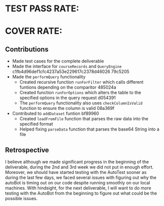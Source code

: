 # TEST PASS RATE: 
# COVER RATE: 

## Contributions
- Made test cases for the complete deliverable
- Made the interface for `courseRecords` and `QueryEngine` c1fb4d96def1cfc4237a53e229617c2378d46026  79c5205
- Made the `performQuery` functionality
  - Created recursive function `runForFilter` which calls different funtions depending on the comparitor 485024a
  - Created function `runForOptions` which alters the table to the specified options in the query request d054391
  - The `performQuery` functionality also uses `checkColumnIsValid` function to ensure the column is valid 08a369f
- Contributed to `addDataset` funtion bf89960
  - Created `loadFromFile` function that parses the raw data into the specified format 
  - Helped fixing `parseData` function that parses the base64 String into a file

## Retrospective
I believe although we made significant progress in the beginning of the deliverable, during the 2nd and 3rd week we 
did not put in enough effort. Moreover, we should have started testing with the AutoTest sooner as during the last few 
days, we faced several issues with figuring out why the autoBot is timing out on our code despite running smoothly on our local
machines. With hindsight, for the next deliverable, I will want to do more testing with the AutoBot from the beginning to 
figure out what could be the possible issues. 
